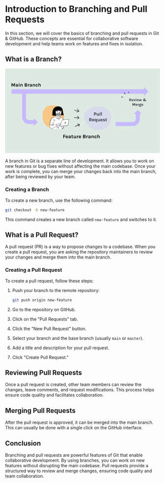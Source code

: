 # Introduction to Branching and Pull Requests

In this section, we will cover the basics of branching and pull requests in Git & GitHub. These concepts are essential for collaborative software development and help teams work on features and fixes in isolation.

## What is a Branch?

![Branching Diagram](branching-diagram.png)

A branch in Git is a separate line of development. It allows you to work on new features or bug fixes without affecting the main codebase. Once your work is complete, you can merge your changes back into the main branch, after being reviewed by your team.

### Creating a Branch

To create a new branch, use the following command:

```bash
git checkout -b new-feature
```

This command creates a new branch called `new-feature` and switches to it.

## What is a Pull Request?

A pull request (PR) is a way to propose changes to a codebase. When you create a pull request, you are asking the repository maintainers to review your changes and merge them into the main branch.

### Creating a Pull Request

To create a pull request, follow these steps:

1. Push your branch to the remote repository:

   ```bash
   git push origin new-feature
   ```

2. Go to the repository on GitHub.
3. Click on the "Pull Requests" tab.
4. Click the "New Pull Request" button.
5. Select your branch and the base branch (usually `main` or `master`).
6. Add a title and description for your pull request.
7. Click "Create Pull Request."

## Reviewing Pull Requests

Once a pull request is created, other team members can review the changes, leave comments, and request modifications. This process helps ensure code quality and facilitates collaboration.

## Merging Pull Requests

After the pull request is approved, it can be merged into the main branch. This can usually be done with a single click on the GitHub interface.

## Conclusion

Branching and pull requests are powerful features of Git that enable collaborative development. By using branches, you can work on new features without disrupting the main codebase. Pull requests provide a structured way to review and merge changes, ensuring code quality and team collaboration.
